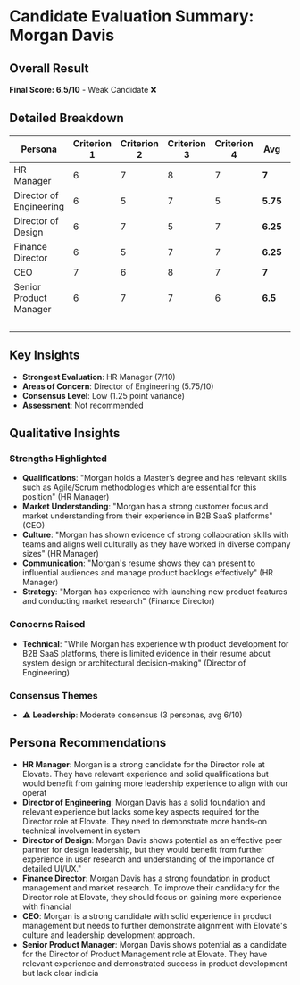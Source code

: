 # Candidate Evaluation Summary: Morgan Davis

## Overall Result
**Final Score: 6.5/10** - Weak Candidate ❌

## Detailed Breakdown

| Persona | Criterion 1 | Criterion 2 | Criterion 3 | Criterion 4 | **Avg** | Weight | **Weighted** |
|---------|-------------|-------------|-------------|-------------|---------|--------|--------------|
| HR Manager | 6 | 7 | 8 | 7 | **7** | 20% | **1.4** |
| Director of Engineering | 6 | 5 | 7 | 5 | **5.75** | 15% | **0.86** |
| Director of Design | 6 | 7 | 5 | 7 | **6.25** | 15% | **0.94** |
| Finance Director | 6 | 5 | 7 | 7 | **6.25** | 20% | **1.25** |
| CEO | 7 | 6 | 8 | 7 | **7** | 20% | **1.4** |
| Senior Product Manager | 6 | 7 | 7 | 6 | **6.5** | 10% | **0.65** |
| | | | | | | **Total** | **6.5** |

## Key Insights
- **Strongest Evaluation**: HR Manager (7/10)
- **Areas of Concern**: Director of Engineering (5.75/10)
- **Consensus Level**: Low (1.25 point variance)
- **Assessment**: Not recommended

## Qualitative Insights

### Strengths Highlighted
- **Qualifications**: "Morgan holds a Master’s degree and has relevant skills such as Agile/Scrum methodologies which are essential for this position" (HR Manager)
- **Market Understanding**: "Morgan has a strong customer focus and market understanding from their experience in B2B SaaS platforms" (CEO)
- **Culture**: "Morgan has shown evidence of strong collaboration skills with teams and aligns well culturally as they have worked in diverse company sizes" (HR Manager)
- **Communication**: "Morgan's resume shows they can present to influential audiences and manage product backlogs effectively" (HR Manager)
- **Strategy**: "Morgan has experience with launching new product features and conducting market research" (Finance Director)

### Concerns Raised
- **Technical**: "While Morgan has experience with product development for B2B SaaS platforms, there is limited evidence in their resume about system design or architectural decision-making" (Director of Engineering)

### Consensus Themes
- ⚠️ **Leadership**: Moderate consensus (3 personas, avg 6/10)

## Persona Recommendations
- **HR Manager**: Morgan is a strong candidate for the Director role at Elovate. They have relevant experience and solid qualifications but would benefit from gaining more leadership experience to align with our operat
- **Director of Engineering**: Morgan Davis has a solid foundation and relevant experience but lacks some key aspects required for the Director role at Elovate. They need to demonstrate more hands-on technical involvement in system
- **Director of Design**: Morgan Davis shows potential as an effective peer partner for design leadership, but they would benefit from further experience in user research and understanding of the importance of detailed UI/UX."
- **Finance Director**: Morgan Davis has a strong foundation in product management and market research. To improve their candidacy for the Director role at Elovate, they should focus on gaining more experience with financial
- **CEO**: Morgan is a strong candidate with solid experience in product management but needs to further demonstrate alignment with Elovate's culture and leadership development approach.
- **Senior Product Manager**: Morgan Davis shows potential as a candidate for the Director of Product Management role at Elovate. They have relevant experience and demonstrated success in product development but lack clear indicia

